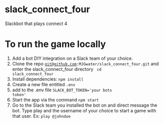 # slack_connect_four
Slackbot that plays connect 4



# To run the game locally
1. Add a bot DIY integration on a Slack team of your choice.
2. Clone the repo
 <code>git@github.com:MJGwater/slack_connect_four.git</code>
 and enter the slack_connect_four directory   <code> cd slack_connect_four</code>
3. Install dependencies: <code>npm install</code>
4. Create a new file entitled <code>.env</code>
5. add to the .env file <code>SLACK_BOT_TOKEN='your bots token'</code>
6. Start the app via the command <code>npm start</code>
7. Go to the Slack team you installed the bot on and direct message the bot. Type play and the username of your choice to start a game with that user. Ex: <code>play @johndoe </code> 